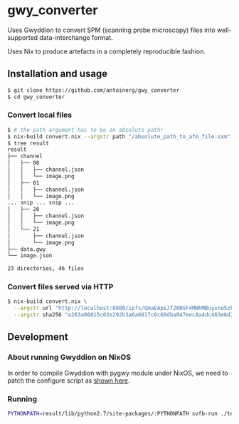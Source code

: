 # gwy_converter

Uses Gwyddion to convert SPM (scanning probe microscopy) files into well-supported data-interchange format.

Uses Nix to produce artefacts in a completely reproducible fashion.

## Installation and usage

```bash
$ git clone https://github.com/antoinerg/gwy_converter
$ cd gwy_converter
```

### Convert local files
```bash
$ # the path argument has to be an absolute path!
$ nix-build convert.nix --argstr path "/absolute_path_to_afm_file.sxm"
$ tree result
result
├── channel
│   ├── 00
│   │   ├── channel.json
│   │   └── image.png
│   ├── 01
│   │   ├── channel.json
│   │   └── image.png
... snip ... snip ...
│   ├── 20
│   │   ├── channel.json
│   │   └── image.png
│   └── 21
│       ├── channel.json
│       └── image.png
├── data.gwy
└── image.json

23 directories, 46 files
```

### Convert files served via HTTP
```bash
$ nix-build convert.nix \
  --argstr url "http://localhost:8080/ipfs/QmaEApiJT26NSF4MWhMBuyxno5zP2ifNBqNkoQSLX8Vb7r" \
  --argstr sha256 "a263a06015c02e292b3a6a6817c0c68dba047eec8a4dc463e6d240cc827c9369"
```

## Development

### About running Gwyddion on NixOS

In order to compile Gwyddion with pygwy module under NixOS,
we need to patch the configure script as [shown here](https://github.com/NixOS/nixpkgs/tree/master/pkgs/development/python-modules/pygtksourceview).

### Running

```bash
PYTHONPATH=result/lib/python2.7/site-packages/:PYTHONPATH xvfb-run ./test.py /mnt/data/nanonis/2015-03-inas_capped/raw/28-03-2015.inas_capped.001.sxm
```
